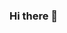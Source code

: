 ### Hi there 👋

<!--
**jj551/jj551** is a ✨ _special_ ✨ repository because its `README.md` (this file) appears on your GitHub profile.

![Endpoint Badge](https://img.shields.io/endpoint?url=https%3A%2F%2Fwww.linkedin.com%2Fin%2F%25E9%2591%25AB-%25E7%25AC%25A6-05429722b%2F)

Here are some ideas to get you started:

- 🚨 : I'm a computer science student, professional hacker, and tech startup, I focus on research and development in computer networks, robots, and artificial Intelligence, machine Learning.
- 👨‍💻 : Senior Software Engineer/Red Team/Robotics Engineer
- 📭 ：kkodalien@gmail.com
-->
